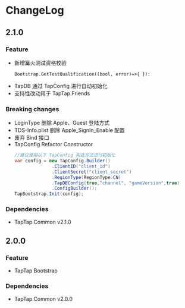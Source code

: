 # ChangeLog

## 2.1.0

### Feature

* 新增篝火测试资格校验
    ```
  Bootstrap.GetTestQualification((bool, error)=>{ }):
    ```
* TapDB 通过 TapConfig 进行自动初始化
* 支持性改动用于 TapTap.Friends

### Breaking changes

* LoginType 删除 Apple、Guest 登陆方式
* TDS-Info.plist 删除 Apple_SignIn_Enable 配置
* 废弃 Bind 接口
* TapConfig Refactor Constructor
  ```c#
  //建议使用以下 TapConfig 构造方法进行初始化
  var config = new TapConfig.Builder()
                .ClientID("client_id")
                .ClientSecret("client_secret")
                .RegionType(RegionType.CN)
                .TapDBConfig(true,"channel", "gameVersion",true)
                .ConfigBuilder();
  TapBootstrap.Init(config);
  ```

### Dependencies

* TapTap.Common v2.1.0

## 2.0.0

### Feature

* TapTap Bootstrap

### Dependencies

* TapTap.Common v2.0.0